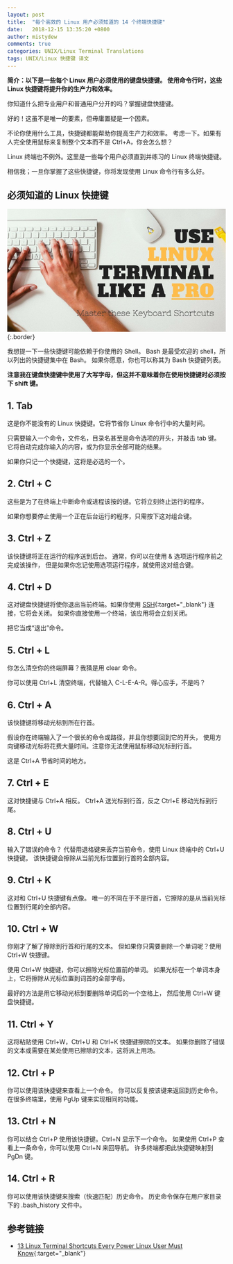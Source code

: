 ```yaml
---
layout: post
title:  "每个高效的 Linux 用户必须知道的 14 个终端快捷键"
date:   2018-12-15 13:35:20 +0800
author: mistydew
comments: true
categories: UNIX/Linux Terminal Translations
tags: UNIX/Linux 快捷键 译文
---
```

**简介：以下是一些每个 Linux 用户必须使用的键盘快捷键。
使用命令行时，这些 Linux 快捷键将提升你的生产力和效率。**

你知道什么把专业用户和普通用户分开的吗？掌握键盘快捷键。

好的！这虽不是唯一的要素，但毋庸置疑是一个因素。

不论你使用什么工具，快捷键都能帮助你提高生产力和效率。
考虑一下。如果有人完全使用鼠标来复制整个文本而不是 Ctrl+A，你会怎么想？

Linux 终端也不例外。这里是一些每个用户必须直到并练习的 Linux 终端快捷键。

相信我；一旦你掌握了这些快捷键，你将发现使用 Linux 命令行有多么好。

## 必须知道的 Linux 快捷键

![linux-terminal-shortcuts](/assets/images/translations/linux-terminal-shortcuts.jpeg){:.border}

我想提一下一些快捷键可能依赖于你使用的 Shell。
Bash 是最受欢迎的 shell，所以列出的快捷键集中在 Bash。
如果你愿意，你也可以称其为 Bash 快捷键列表。

**注意我在键盘快捷键中使用了大写字母，但这并不意味着你在使用快捷键时必须按下 shift 键。**

## 1. Tab

这是你不能没有的 Linux 快捷键。它将节省你 Linux 命令行中的大量时间。

只需要输入一个命令，文件名，目录名甚至是命令选项的开头，并敲击 tab 键。
它将自动完成你输入的内容，或为你显示全部可能的结果。

如果你只记一个快捷键，这将是必选的一个。

## 2. Ctrl + C

这些是为了在终端上中断命令或进程该按的键。它将立刻终止运行的程序。

如果你想要停止使用一个正在后台运行的程序，只需按下这对组合键。

## 3. Ctrl + Z

该快捷键将正在运行的程序送到后台。
通常，你可以在使用 & 选项运行程序前之完成该操作，
但是如果你忘记使用选项运行程序，就使用这对组合键。

## 4. Ctrl + D

这对键盘快捷键将使你退出当前终端。如果你使用 [SSH](https://www.ssh.com/ssh/protocol){:target="_blank"} 连接，它将会关闭。
如果你直接使用一个终端，该应用将会立刻关闭。

把它当成“退出”命令。

## 5. Ctrl + L

你怎么清空你的终端屏幕？我猜是用 clear 命令。

你可以使用 Ctrl+L 清空终端，代替输入 C-L-E-A-R。得心应手，不是吗？

## 6. Ctrl + A

该快捷键将移动光标到所在行首。

假设你在终端输入了一个很长的命令或路径，并且你想要回到它的开头，
使用方向键移动光标将花费大量时间。注意你无法使用鼠标移动光标到行首。

这是 Ctrl+A 节省时间的地方。

## 7. Ctrl + E

这对快捷键与 Ctrl+A 相反。
Ctrl+A 送光标到行首，反之 Ctrl+E 移动光标到行尾。

## 8. Ctrl + U

输入了错误的命令？
代替用退格键来丢弃当前命令，使用 Linux 终端中的 Ctrl+U 快捷键。
该快捷键会擦除从当前光标位置到行首的全部内容。

## 9. Ctrl + K

这对和 Ctrl+U 快捷键有点像。
唯一的不同在于不是行首，它擦除的是从当前光标位置到行尾的全部内容。

## 10. Ctrl + W

你刚才了解了擦除到行首和行尾的文本。
但如果你只需要删除一个单词呢？使用 Ctrl+W 快捷键。

使用 Ctrl+W 快捷键，你可以擦除光标位置前的单词。
如果光标在一个单词本身上，它将擦除从光标位置到词首的全部字母。

最好的方法是用它移动光标到要删除单词后的一个空格上，
然后使用 Ctrl+W 键盘快捷键。

## 11. Ctrl + Y

这将粘贴使用 Ctrl+W，Ctrl+U 和 Ctrl+K 快捷键擦除的文本。
如果你删除了错误的文本或需要在某处使用已擦除的文本，这将派上用场。

## 12. Ctrl + P

你可以使用该快捷键来查看上一个命令。
你可以反复按该键来返回到历史命令。
在很多终端里，使用 PgUp 键来实现相同的功能。

## 13. Ctrl + N

你可以结合 Ctrl+P 使用该快捷键。Ctrl+N 显示下一个命令。
如果使用 Ctrl+P 查看上一条命令，你可以使用 Ctrl+N 来回导航。
许多终端都把此快捷键映射到 PgDn 键。

## 14. Ctrl + R

你可以使用该快捷键来搜索（快速匹配）历史命令。
历史命令保存在用户家目录下的 .bash_history 文件中。

## 参考链接

* [13 Linux Terminal Shortcuts Every Power Linux User Must Know](https://linuxhandbook.com/linux-shortcuts){:target="_blank"}
